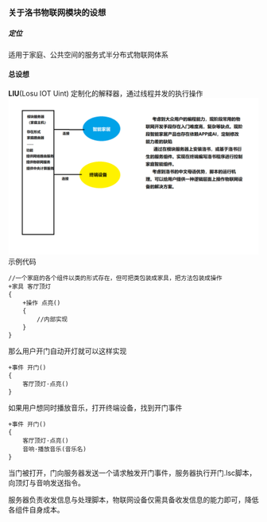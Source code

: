 ### 关于洛书物联网模块的设想
##### 定位
适用于家庭、公共空间的服务式半分布式物联网体系
#### 总设想
**LIU**(Losu IOT Uint)
定制化的解释器，通过线程并发的执行操作
![输入图片说明](%E6%B4%9B%E4%B9%A6%E7%89%A9%E8%81%94%E7%BD%91.png)
示例代码

```
//一个家庭的各个组件以类的形式存在，但可把类包装成家具，把方法包装成操作
+家具 客厅顶灯
{
    +操作 点亮()
    {
        //内部实现
    }
}
```
那么用户开门自动开灯就可以这样实现

```
+事件 开门()
{
    客厅顶灯·点亮()
}
```
如果用户想同时播放音乐，打开终端设备，找到开门事件

```
+事件 开门()
{
    客厅顶灯·点亮()
    音响·播放音乐(音乐名)
}
```
当门被打开，门向服务器发送一个请求触发开门事件，服务器执行开门.lsc脚本，向顶灯与音响发送指令。

服务器负责收发信息与处理脚本，物联网设备仅需具备收发信息的能力即可，降低各组件自身成本。


 